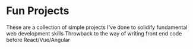 # Fun Projects

These are a collection of simple projects I've done to solidify fundamental web development skills
Throwback to the way of writing front end code before React/Vue/Angular
